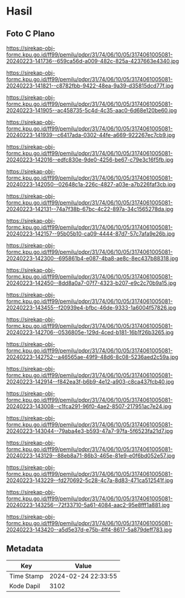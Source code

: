 # Hasil

## Foto C Plano

https://sirekap-obj-formc.kpu.go.id/ff99/pemilu/pdpr/31/74/06/10/05/3174061005081-20240223-141736--659ca56d-a009-482c-825a-4237663e4340.jpg

https://sirekap-obj-formc.kpu.go.id/ff99/pemilu/pdpr/31/74/06/10/05/3174061005081-20240223-141821--c8782fbb-9422-48ea-9a39-d35815dcd77f.jpg

https://sirekap-obj-formc.kpu.go.id/ff99/pemilu/pdpr/31/74/06/10/05/3174061005081-20240223-141905--ac458735-5c4d-4c35-aac0-6d68e120be60.jpg

https://sirekap-obj-formc.kpu.go.id/ff99/pemilu/pdpr/31/74/06/10/05/3174061005081-20240223-141939--c6417ada-0302-44fe-a669-922267ec7cb9.jpg

https://sirekap-obj-formc.kpu.go.id/ff99/pemilu/pdpr/31/74/06/10/05/3174061005081-20240223-142016--edfc830e-9de0-4256-be67-c79e3c16f5fb.jpg

https://sirekap-obj-formc.kpu.go.id/ff99/pemilu/pdpr/31/74/06/10/05/3174061005081-20240223-142050--02648c1a-226c-4827-a03e-a7b226faf3cb.jpg

https://sirekap-obj-formc.kpu.go.id/ff99/pemilu/pdpr/31/74/06/10/05/3174061005081-20240223-142131--74a7f38b-67bc-4c22-897a-34c1565278da.jpg

https://sirekap-obj-formc.kpu.go.id/ff99/pemilu/pdpr/31/74/06/10/05/3174061005081-20240223-142157--95b05b10-ca09-4444-87d7-57c7afa9e26b.jpg

https://sirekap-obj-formc.kpu.go.id/ff99/pemilu/pdpr/31/74/06/10/05/3174061005081-20240223-142300--695861b4-e087-4ba8-ae8c-8ec437b88318.jpg

https://sirekap-obj-formc.kpu.go.id/ff99/pemilu/pdpr/31/74/06/10/05/3174061005081-20240223-142450--8dd8a0a7-07f7-4323-b207-e9c2c70b9a15.jpg

https://sirekap-obj-formc.kpu.go.id/ff99/pemilu/pdpr/31/74/06/10/05/3174061005081-20240223-143455--f20939e4-bfbc-46de-9333-1a6004f57826.jpg

https://sirekap-obj-formc.kpu.go.id/ff99/pemilu/pdpr/31/74/06/10/05/3174061005081-20240223-142706--0536805e-129d-4ced-b181-16b1f26b3265.jpg

https://sirekap-obj-formc.kpu.go.id/ff99/pemilu/pdpr/31/74/06/10/05/3174061005081-20240223-142752--a46565ae-49f9-48d6-8c08-5236aed2c59a.jpg

https://sirekap-obj-formc.kpu.go.id/ff99/pemilu/pdpr/31/74/06/10/05/3174061005081-20240223-142914--f842ea3f-b6b9-4e12-a903-c8ca437fcb40.jpg

https://sirekap-obj-formc.kpu.go.id/ff99/pemilu/pdpr/31/74/06/10/05/3174061005081-20240223-143008--c1fca291-96f0-4ae2-8507-217951ac7e24.jpg

https://sirekap-obj-formc.kpu.go.id/ff99/pemilu/pdpr/31/74/06/10/05/3174061005081-20240223-143044--79aba4e3-b593-47a7-97fa-5f6523fa21d7.jpg

https://sirekap-obj-formc.kpu.go.id/ff99/pemilu/pdpr/31/74/06/10/05/3174061005081-20240223-143129--88eb8a71-86b3-465e-81e9-e0f6bd052e57.jpg

https://sirekap-obj-formc.kpu.go.id/ff99/pemilu/pdpr/31/74/06/10/05/3174061005081-20240223-143229--fd270692-5c28-4c7a-8d83-471ca512541f.jpg

https://sirekap-obj-formc.kpu.go.id/ff99/pemilu/pdpr/31/74/06/10/05/3174061005081-20240223-143256--72f33710-5a61-4084-aac2-95e8fff1a881.jpg

https://sirekap-obj-formc.kpu.go.id/ff99/pemilu/pdpr/31/74/06/10/05/3174061005081-20240223-143420--a5d5e37d-e75b-4ff4-8617-5a879deff783.jpg


## Metadata

| Key        | Value               |
| ---------- | ------------------- |
| Time Stamp | 2024-02-24 22:33:55 |
| Kode Dapil | 3102                |



